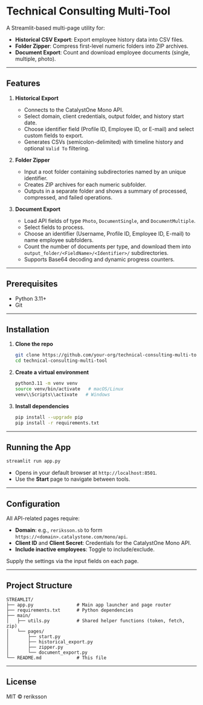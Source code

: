 # Technical Consulting Multi-Tool

A Streamlit-based multi-page utility for:

* **Historical CSV Export**: Export employee history data into CSV files.
* **Folder Zipper**: Compress first-level numeric folders into ZIP archives.
* **Document Export**: Count and download employee documents (single, multiple, photo).

---

## Features

1. **Historical Export**

   * Connects to the CatalystOne Mono API.
   * Select domain, client credentials, output folder, and history start date.
   * Choose identifier field (Profile ID, Employee ID, or E-mail) and select custom fields to export.
   * Generates CSVs (semicolon-delimited) with timeline history and optional `Valid To` filtering.

2. **Folder Zipper**

   * Input a root folder containing subdirectories named by an unique identifier.
   * Creates ZIP archives for each numeric subfolder.
   * Outputs in a separate folder and shows a summary of processed, compressed, and failed operations.

3. **Document Export**

   * Load API fields of type `Photo`, `DocumentSingle`, and `DocumentMultiple`.
   * Select fields to process.
   * Choose an identifier (Username, Profile ID, Employee ID, E-mail) to name employee subfolders.
   * Count the number of documents per type, and download them into `output_folder/<FieldName>/<Identifier>/` subdirectories.
   * Supports Base64 decoding and dynamic progress counters.

---

## Prerequisites

* Python 3.11+
* Git

---

## Installation

1. **Clone the repo**

   ```bash
   git clone https://github.com/your-org/technical-consulting-multi-tool.git
   cd technical-consulting-multi-tool
   ```

2. **Create a virtual environment**

   ```bash
   python3.11 -m venv venv
   source venv/bin/activate   # macOS/Linux
   venv\\Scripts\\activate   # Windows
   ```

3. **Install dependencies**

   ```bash
   pip install --upgrade pip
   pip install -r requirements.txt
   ```

---

## Running the App

```bash
streamlit run app.py
```

* Opens in your default browser at `http://localhost:8501`.
* Use the **Start** page to navigate between tools.

---

## Configuration

All API-related pages require:

* **Domain**: e.g., `reriksson.sb` to form `https://<domain>.catalystone.com/mono/api`.
* **Client ID** and **Client Secret**: Credentials for the CatalystOne Mono API.
* **Include inactive employees**: Toggle to include/exclude.

Supply the settings via the input fields on each page.

---

## Project Structure

```
STREAMLIT/
├── app.py                # Main app launcher and page router
├── requirements.txt      # Python dependencies
├── main/
│   ├── utils.py          # Shared helper functions (token, fetch, zip)
│   └── pages/
│       ├── start.py
│       ├── historical_export.py
│       ├── zipper.py
│       └── document_export.py
└── README.md             # This file
```

---

## License

MIT © reriksson
